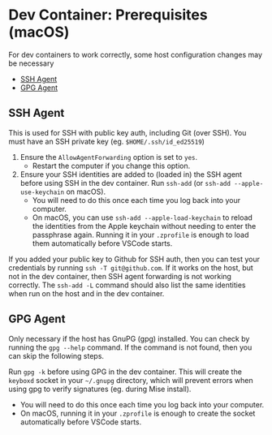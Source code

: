 # Dev Container: Prerequisites (macOS)

For dev containers to work correctly, some host configuration changes may be necessary

- [SSH Agent](#ssh-agent)
- [GPG Agent](#gpg-agent)

## SSH Agent

This is used for SSH with public key auth, including Git (over SSH). You must have an SSH private key (eg. `$HOME/.ssh/id_ed25519`)

1. Ensure the `AllowAgentForwarding` option is set to `yes`.
   - Restart the computer if you change this option.
2. Ensure your SSH identities are added to (loaded in) the SSH agent before using SSH in the dev container. Run `ssh-add` (or `ssh-add --apple-use-keychain` on macOS).
   - You will need to do this once each time you log back into your computer.
   - On macOS, you can use `ssh-add --apple-load-keychain` to reload the identities from the Apple keychain without needing to enter the passphrase again. Running it in your `.zprofile` is enough to load them automatically before VSCode starts.

If you added your public key to Github for SSH auth, then you can test your credentials by running `ssh -T git@github.com`. If it works on the host, but not in the dev container, then SSH agent forwarding is not working correctly. The `ssh-add -L` command should also list the same identities when run on the host and in the dev container.

## GPG Agent 

Only necessary if the host has GnuPG (gpg) installed. You can check by running the `gpg --help` command. If the command is not found, then you can skip the following steps.

Run `gpg -k` before using GPG in the dev container. This will create the `keyboxd` socket in your `~/.gnupg` directory, which will prevent errors when using gpg to verify signatures (eg. during Mise install).
   - You will need to do this once each time you log back into your computer.
   - On macOS, running it in your `.zprofile` is enough to create the socket automatically before VSCode starts.
